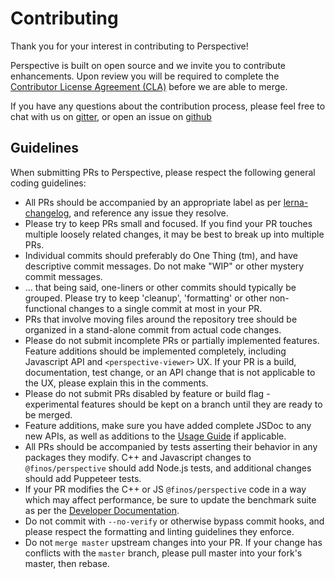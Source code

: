 # Contributing

Thank you for your interest in contributing to Perspective!

Perspective is built on open source and we invite you to contribute enhancements. Upon review you will be required to complete the [Contributor License Agreement (CLA)](https://finosfoundation.atlassian.net/wiki/spaces/FINOS/pages/75530375/Contribution+Compliance+Requirements#ContributionComplianceRequirements-ContributorLicenseAgreement) before we are able to merge.

If you have any questions about the contribution process, please feel free to chat with us on [gitter](https://gitter.im/finos/perspective), or open an issue on [github](https://github.com/finos/perspective/issues/new)

## Guidelines

When submitting PRs to Perspective, please respect the following general
coding guidelines:

* All PRs should be accompanied by an appropriate label as per [lerna-changelog](https://github.com/lerna/lerna-changelog), and reference any issue they resolve.
* Please try to keep PRs small and focused.  If you find your PR touches multiple loosely related changes, it may be best to break up into multiple PRs.
* Individual commits should preferably do One Thing (tm), and have descriptive commit messages.  Do not make "WIP" or other mystery commit messages.
* ... that being said, one-liners or other commits should typically be grouped.  Please try to keep 'cleanup', 'formatting' or other non-functional changes to a single commit at most in your PR.
* PRs that involve moving files around the repository tree should be organized in a stand-alone commit from actual code changes.
* Please do not submit incomplete PRs or partially implemented features.  Feature additions should be implemented completely, including Javascript API and `<perspective-viewer>` UX.  If your PR is a build, documentation, test change, or an API change that is not applicable to the UX, please explain this in the comments.
* Please do not submit PRs disabled by feature or build flag - experimental features should be kept on a branch until they are ready to be merged.
* Feature additions, make sure you have added complete JSDoc to any new APIs, as well as additions to the [Usage Guide]() if applicable.
* All PRs should be accompanied by tests asserting their behavior in any packages they modify.  C++ and Javascript changes to `@finos/perspective` should add Node.js tests, and additional changes should add Puppeteer tests.
* If your PR modifies the C++ or JS `@finos/perspective` code in a way which may affect performance, be sure to update the benchmark suite as per the [Developer Documentation]().
* Do not commit with `--no-verify` or otherwise bypass commit hooks, and please respect the formatting and linting guidelines they enforce.
* Do not `merge master` upstream changes into your PR.  If your change has conflicts with the `master` branch, please pull master into your fork's master, then rebase.


